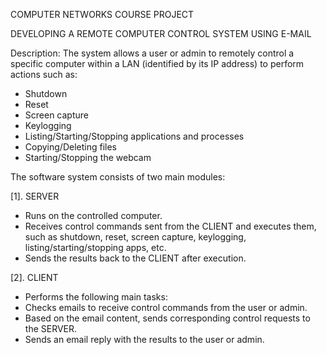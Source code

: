 COMPUTER NETWORKS COURSE PROJECT

DEVELOPING A REMOTE COMPUTER CONTROL SYSTEM USING E-MAIL

Description:
The system allows a user or admin to remotely control a specific computer within a LAN (identified by its IP address) to perform actions such as:

+ Shutdown
+ Reset
+ Screen capture
+ Keylogging
+ Listing/Starting/Stopping applications and processes
+ Copying/Deleting files
+ Starting/Stopping the webcam

The software system consists of two main modules:

[1]. SERVER
+ Runs on the controlled computer.
+ Receives control commands sent from the CLIENT and executes them, such as shutdown, reset, screen capture, keylogging, listing/starting/stopping apps, etc.
+ Sends the results back to the CLIENT after execution.

[2]. CLIENT
+ Performs the following main tasks:
+ Checks emails to receive control commands from the user or admin.
+ Based on the email content, sends corresponding control requests to the SERVER.
+ Sends an email reply with the results to the user or admin.